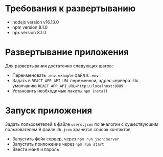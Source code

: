 # Требования к развертыванию

* nodejs version v16.13.0
* npm version 8.1.0
* npx version 8.1.0

# Развертывание приложения

Для развертывания достаточно следующих шагов: 

* Переименовать `.env.example` файл в `.env`
* Задать в `REACT_APP_API_URL` переменной, адрес сервера. По умолчанию `REACT_APP_API_URL=http://localhost:8889`
* Установить необходимые пакеты `npm install`

# Запуск приложения

Задать пользоветелей в файле `users.json` по аналогии с существующим пользователем
В файле `db.json` хранится список контактов

* Запустить фейк сервер, через `npm run json:server`
* Запустить приложение через `npm run start`
* Ввести маил и пароль